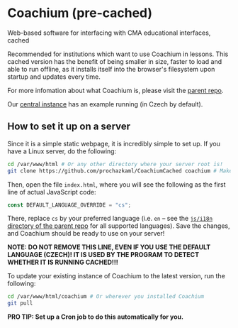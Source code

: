 # Coachium (pre-cached)
Web-based software for interfacing with CMA educational interfaces, cached

Recommended for institutions which want to use Coachium in lessons. This cached version has the benefit of being smaller in size, faster to load and able to run offline, as it installs itself into the browser's filesystem upon startup and updates every time.

For more infomation about what Coachium is, please visit the [parent repo](https://github.com/prochazkaml/Coachium).

Our [central instance](https://coachiumcached.prochazka.ml/) has an example running (in Czech by default).

## How to set it up on a server

Since it is a simple static webpage, it is incredibly simple to set up. If you have a Linux server, do the following:

```bash
cd /var/www/html # Or any other directory where your server root is!
git clone https://github.com/prochazkaml/CoachiumCached coachium # Make the downloaded repo lower-case
```

Then, open the file `index.html`, where you will see the following as the first line of actual JavaScript code:

```js
const DEFAULT_LANGUAGE_OVERRIDE = "cs";
```

There, replace `cs` by your preferred language (i.e. `en` – see the [`js/i18n` directory of the parent repo](https://github.com/prochazkaml/Coachium/tree/master/js/i18n) for all supported languages). Save the changes, and Coachium should be ready to use on your server!

**NOTE: DO NOT REMOVE THIS LINE, EVEN IF YOU USE THE DEFAULT LANGUAGE (CZECH)! IT IS USED BY THE PROGRAM TO DETECT WHETHER IT IS RUNNING CACHED!!!**

To update your existing instance of Coachium to the latest version, run the following:

```bash
cd /var/www/html/coachium # Or wherever you installed Coachium
git pull
```

**PRO TIP: Set up a Cron job to do this automatically for you.**
